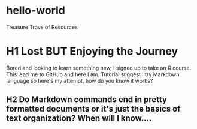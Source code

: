 # hello-world
Treasure Trove of Resources
# H1 Lost BUT Enjoying the Journey
Bored and looking to learn something new, I signed up to take an *R* course. This lead me to GitHub and here I am. 
Tutorial suggest I try Markdown language so here's my attempt, how do you know it works?
## H2 Do Markdown commands end in pretty formatted documents or it's just the basics of text organization? When will I know....
